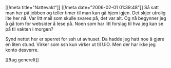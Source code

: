 [[!meta  title="Nattevakt"]]
[[!meta  date="2006-02-01 01:39:48"]]
Så satt man her på jobben og teller timer til man kan gå hjem igjen. Det skjer utrolig lite her nå. Var litt mail som skulle svares på, det var alt. Og nå begynner jeg å gå tom for websider å lese på. Noen som har litt forslag til hva jeg kan se på til vakten i morgen?

Synd nettet her er sperret for ssh ut avhuset. Da hadde jeg hatt noe å gjøre en liten stund. Virker som ssh kun virker ut til UiO. Men der har ikke jeg konto desverre.

[[!tag  generelt]]